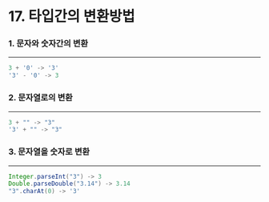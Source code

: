 # 17. 타입간의 변환방법

### 1. 문자와 숫자간의 변환

---

```java
3 + '0' -> '3'
'3' - '0' -> 3
```

### 2. 문자열로의 변환

---

```java
3 + "" -> "3"
'3' + "" -> "3"
```

### 3. 문자열을 숫자로 변환

---

```java
Integer.parseInt("3") -> 3
Double.parseDouble("3.14") -> 3.14
"3".charAt(0) -> '3'
```